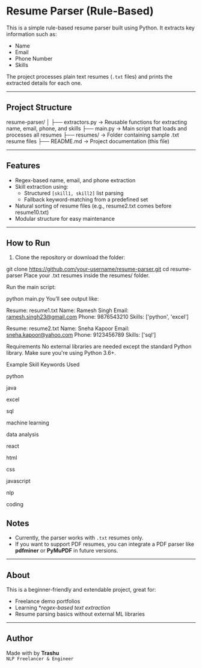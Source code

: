 # Resume Parser (Rule-Based)

This is a simple rule-based resume parser built using Python. It extracts key information such as:

- Name
- Email
- Phone Number
- Skills

The project processes plain text resumes (`.txt` files) and prints the extracted details for each one.

---

##  Project Structure

resume-parser/
│
├── extractors.py → Reusable functions for extracting name, email, phone, and skills
├── main.py → Main script that loads and processes all resumes
├── resumes/ → Folder containing sample .txt resume files
├── README.md → Project documentation (this file)


---

## Features

- Regex-based name, email, and phone extraction
- Skill extraction using:
  - Structured `[skill1, skill2]` list parsing
  - Fallback keyword-matching from a predefined set
- Natural sorting of resume files (e.g., resume2.txt comes before resume10.txt)
- Modular structure for easy maintenance

---

##  How to Run

1. Clone the repository or download the folder:

git clone https://github.com/your-username/resume-parser.git
cd resume-parser
Place your .txt resumes inside the resumes/ folder.

Run the main script:

python main.py
You’ll see output like:

Resume: resume1.txt
Name: Ramesh Singh
Email: ramesh.singh23@gmail.com
Phone: 9876543210
Skills: ['python', 'excel']

Resume: resume2.txt
Name: Sneha Kapoor
Email: sneha.kapoor@yahoo.com
Phone: 9123456789
Skills: ['sql']



 Requirements
No external libraries are needed except the standard Python library. Make sure you're using Python 3.6+.

 Example Skill Keywords Used

python

java

excel

sql

machine learning

data analysis

react

html

css

javascript

nlp

coding


## Notes

- Currently, the parser works with `.txt` resumes only.  
- If you want to support PDF resumes, you can integrate a PDF parser like **pdfminer** or **PyMuPDF** in future versions.

---

## About

This is a beginner-friendly and extendable project, great for:

- Freelance demo portfolios 
- Learning **regex-based text extraction*
- Resume parsing basics without external ML libraries

---

## Author

Made with  by **Trashu**  
`NLP Freelancer & Engineer`

